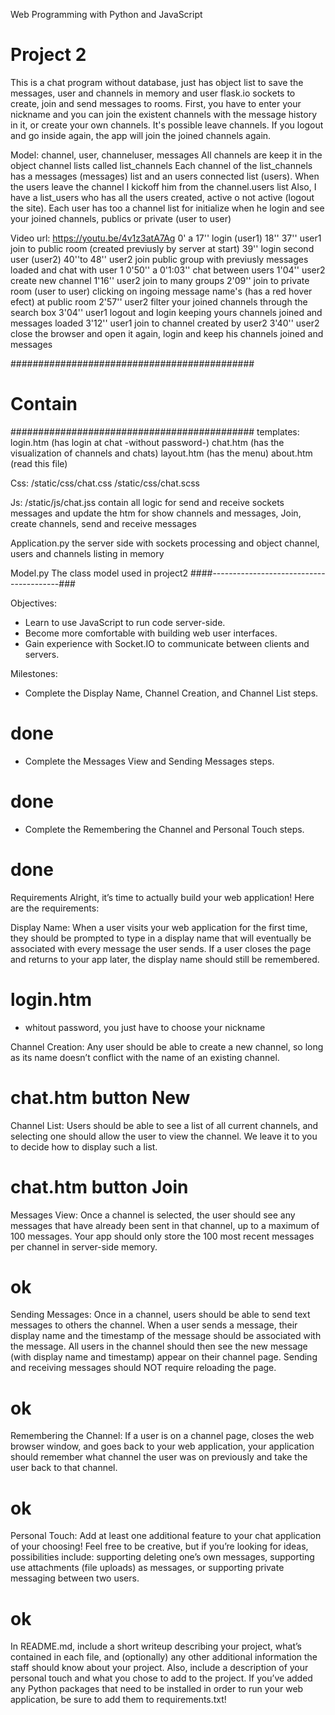 Web Programming with Python and JavaScript
# Project 2

This is a chat program without database, just has object list to save the messages, 
user and channels in memory and user flask.io sockets to create, join and send messages to rooms. 
First, you have to enter your nickname and you can join the existent channels with the message 
history in it, or create your own channels. 
It's possible leave channels.  If you logout and go inside again, the app will join the joined
 channels again.

Model: channel, user, channeluser, messages
All channels are keep it in the object channel lists called list_channels
Each channel of the list_channels has a messages (messages) list and an users connected list (users).
When the users leave the channel I kickoff him from the channel.users list
Also, I have a list_users who has all the users created, active o not active (logout the site). Each user has too a channel list for initialize when he login and see your joined channels, publics or private (user to user)


Video url:  https://youtu.be/4v1z3atA7Ag
0' a  17''   login (user1)
18'' 37'' user1 join to public room (created previusly by server at start)
39'' login second user (user2)
40''to 48'' user2 join public group with previusly messages loaded and chat with user 1
0'50'' a 0'1:03'' chat between users
1'04'' user2 create new channel
1'16'' user2 join to many groups
2'09'' join to private room (user to user) clicking on ingoing message name's (has a red hover efect) at public room
2'57'' user2 filter your joined channels through the search box
3'04'' user1 logout and login keeping yours channels joined and messages loaded
3'12'' user1 join to channel created by user2
3'40'' user2 close the browser and open it again, login and keep his channels joined and messages

############################################
# Contain
############################################
templates:
login.htm (has login at chat -without password-)
chat.htm (has the visualization of channels and chats)
layout.htm (has the menu)
about.htm (read this file)

Css:
/static/css/chat.css
/static/css/chat.scss


Js:
/static/js/chat.jss
contain all logic for send and receive sockets messages and update the htm for show channels 
and messages,  Join, create channels, send and receive messages

Application.py
the server side with sockets processing and object channel, users and channels listing in memory

Model.py
The class model used in project2
####----------------------------------------###

Objectives: 
- Learn to use JavaScript to run code server-side.
- Become more comfortable with building web user interfaces.
- Gain experience with Socket.IO to communicate between clients and servers.

Milestones:
- Complete the Display Name, Channel Creation, and Channel List steps.
# done
- Complete the Messages View and Sending Messages steps.
# done
- Complete the Remembering the Channel and Personal Touch steps.
# done

Requirements
Alright, it’s time to actually build your web application! Here are the requirements:

Display Name: When a user visits your web application for the first time, they should be 
prompted to type in a display name that will eventually be associated with every message 
the user sends. If a user closes the page and returns to your app later, the display name 
should still be remembered.
# login.htm 
- whitout password, you just have to choose your nickname

Channel Creation: Any user should be able to create a new channel, so long as its name doesn’t 
conflict with the name of an existing channel.
# chat.htm button New

Channel List: Users should be able to see a list of all current channels, and selecting one 
should allow the user to view the channel. We leave it to you to decide how to display such a list.
# chat.htm button Join

Messages View: Once a channel is selected, the user should see any messages that have already 
been sent in that channel, up to a maximum of 100 messages. Your app should only store the 
100 most recent messages per channel in server-side memory.
# ok

Sending Messages: Once in a channel, users should be able to send text messages to others 
the channel. When a user sends a message, their display name and the timestamp of the message 
should be associated with the message. All users in the channel should then see the new message 
(with display name and timestamp) appear on their channel page. Sending and receiving messages 
should NOT require reloading the page.
# ok

Remembering the Channel: If a user is on a channel page, closes the web browser window, and goes 
back to your web application, your application should remember what channel the user was on 
previously and take the user back to that channel.
# ok

Personal Touch: Add at least one additional feature to your chat application of your choosing! 
Feel free to be creative, but if you’re looking for ideas, possibilities include: supporting 
deleting one’s own messages, supporting use attachments (file uploads) as messages, or supporting 
private messaging between two users.
# ok

In README.md, include a short writeup describing your project, what’s contained in each file, and 
(optionally) any other additional information the staff should know about your project. Also, 
include a description of your personal touch and what you chose to add to the project.
If you’ve added any Python packages that need to be installed in order to run your web application, 
be sure to add them to requirements.txt!